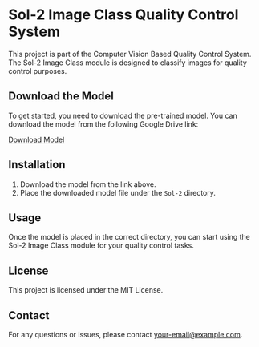 # Sol-2 Image Class Quality Control System

This project is part of the Computer Vision Based Quality Control System. The Sol-2 Image Class module is designed to classify images for quality control purposes.

## Download the Model

To get started, you need to download the pre-trained model. You can download the model from the following Google Drive link:

[Download Model](https://drive.google.com/your-model-link)

## Installation

1. Download the model from the link above.
2. Place the downloaded model file under the `Sol-2` directory.

## Usage

Once the model is placed in the correct directory, you can start using the Sol-2 Image Class module for your quality control tasks.

## License

This project is licensed under the MIT License.

## Contact

For any questions or issues, please contact [your-email@example.com](mailto:your-email@example.com).
